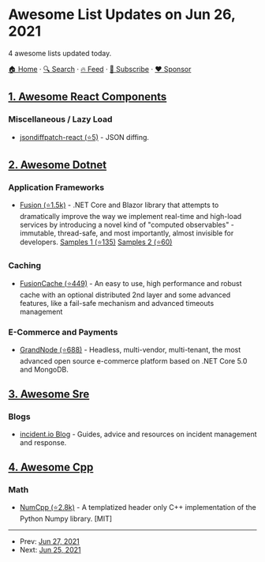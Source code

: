# Awesome List Updates on Jun 26, 2021

4 awesome lists updated today.

[🏠 Home](/README.md) · [🔍 Search](https://www.trackawesomelist.com/search/) · [🔥 Feed](https://www.trackawesomelist.com/rss.xml) · [📮 Subscribe](https://trackawesomelist.us17.list-manage.com/subscribe?u=d2f0117aa829c83a63ec63c2f&id=36a103854c) · [❤️  Sponsor](https://github.com/sponsors/theowenyoung)



## [1. Awesome React Components](/content/brillout/awesome-react-components/README.md)

### Miscellaneous / Lazy Load

*   [jsondiffpatch-react (⭐5)](https://github.com/bluepeter/jsondiffpatch-react) - JSON diffing.

## [2. Awesome Dotnet](/content/quozd/awesome-dotnet/README.md)

### Application Frameworks

*   [Fusion (⭐1.5k)](https://github.com/servicetitan/Stl.Fusion) - .NET Core and Blazor library that attempts to dramatically improve the way we implement real-time and high-load services by introducing a novel kind of "computed observables" - immutable, thread-safe, and most importantly, almost invisible for developers. [Samples 1 (⭐135)](https://github.com/servicetitan/Stl.Fusion.Samples) [Samples 2 (⭐60)](https://github.com/alexyakunin/BoardGames)

### Caching

*   [FusionCache (⭐449)](https://github.com/jodydonetti/ZiggyCreatures.FusionCache) - An easy to use, high performance and robust cache with an optional distributed 2nd layer and some advanced features, like a fail-safe mechanism and advanced timeouts management

### E-Commerce and Payments

*   [GrandNode (⭐688)](https://github.com/grandnode/grandnode2) - Headless, multi-vendor, multi-tenant, the most advanced open source e-commerce platform based on .NET Core 5.0 and MongoDB.

## [3. Awesome Sre](/content/dastergon/awesome-sre/README.md)

### Blogs

*   [incident.io Blog](https://www.incident.io/blog) - Guides, advice and resources on incident management and response.

## [4. Awesome Cpp](/content/fffaraz/awesome-cpp/README.md)

### Math

*   [NumCpp (⭐2.8k)](https://github.com/dpilger26/NumCpp) - A templatized header only C++ implementation of the Python Numpy library. \[MIT]

---

- Prev: [Jun 27, 2021](/content/2021/06/27/README.md)
- Next: [Jun 25, 2021](/content/2021/06/25/README.md)